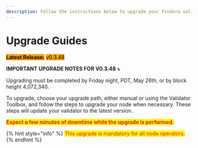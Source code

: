 ```yaml
---
description: Follow the instructions below to upgrade your Findora validator node.
---
```


# Upgrade Guides

&#x20;<mark style="background-color:orange;">**Latest Release:**</mark> <mark style="background-color:orange;"></mark><mark style="background-color:orange;">v0.3.48</mark>

**IMPORTANT UPGRADE NOTES FOR V0.3.48 ⤵️**

Upgrading must be completed by Friday night, PDT, May 26th, or by block height 4,072,340.&#x20;

To upgrade, choose your upgrade path, either manual or using the Validator Toolbox, and follow the steps to upgrade your node when necessary. These steps will update your validator to the latest version.&#x20;

<mark style="color:red;">**Expect a few minutes of downtime while the upgrade is performed.**</mark>

{% hint style="info" %}
<mark style="color:red;">This upgrade is mandatory for all node operators.</mark>
{% endhint %}
